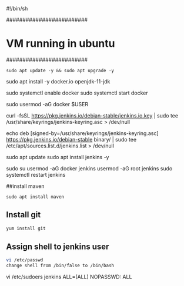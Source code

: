 #!/bin/sh

#########################
#  VM running in ubuntu #
#########################

```
sudo apt update -y && sudo apt upgrade -y
```
sudo apt install -y docker.io openjdk-11-jdk

sudo systemctl enable docker
sudo systemctl start docker

sudo usermod -aG docker $USER

curl -fsSL https://pkg.jenkins.io/debian-stable/jenkins.io.key | sudo tee \
  /usr/share/keyrings/jenkins-keyring.asc > /dev/null

echo deb [signed-by=/usr/share/keyrings/jenkins-keyring.asc] \
  https://pkg.jenkins.io/debian-stable binary/ | sudo tee \
  /etc/apt/sources.list.d/jenkins.list > /dev/null

sudo apt update
sudo apt install jenkins -y

sudo su
usermod -aG docker jenkins
usermod -aG root jenkins
sudo systemctl restart jenkins

##install maven
```
sudo apt install maven
```
## Install git
```sh
yum install git
```

## Assign shell to jenkins user

```sh
vi /etc/passwd
change shell from /bin/false to /bin/bash
```

   vi /etc/sudoers
   jenkins ALL=(ALL) NOPASSWD: ALL

